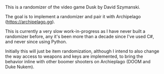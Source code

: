 This is a randomizer of the video game Dusk by David Szymanski.

The goal is to implement a randomizer and pair it with Archipelago (https://archipelago.gg).

This is currently a very slow work-in-progress as I have never built a randomizer before, any it's been more than a decade since I've used C#, and never since using Python.

Initially this will just be item randomization, although I intend to also change the way access to weapons and keys are implemented, to bring the behavior inline with other boomer shooters on Archieplago (DOOM and Duke Nukem).
